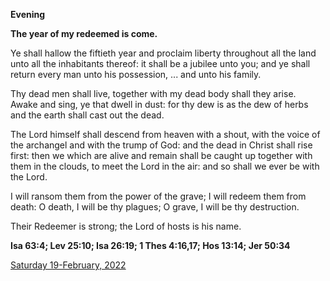 **Evening**

**The year of my redeemed is come.**
 
Ye shall hallow the fiftieth year and proclaim liberty throughout all the land unto all the inhabitants thereof: it shall be a jubilee unto you; and ye shall return every man unto his possession, ... and unto his family.
 
Thy dead men shall live, together with my dead body shall they arise. Awake and sing, ye that dwell in dust: for thy dew is as the dew of herbs and the earth shall cast out the dead.
 
The Lord himself shall descend from heaven with a shout, with the voice of the archangel and with the trump of God: and the dead in Christ shall rise first: then we which are alive and remain shall be caught up together with them in the clouds, to meet the Lord in the air: and so shall we ever be with the Lord.
 
I will ransom them from the power of the grave; I will redeem them from death: O death, I will be thy plagues; O grave, I will be thy destruction.
 
Their Redeemer is strong; the Lord of hosts is his name.  

**Isa 63:4; Lev 25:10; Isa 26:19; 1 Thes 4:16,17; Hos 13:14; Jer 50:34**

[Saturday 19-February, 2022](https://t.me/daily_light)

